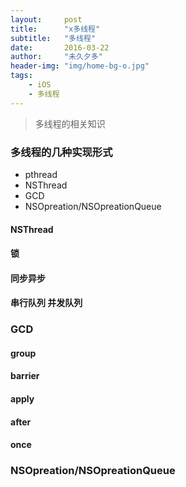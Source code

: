 ```yaml
---
layout:     post
title:      "x多线程"
subtitle:   "多线程"
date:       2016-03-22
author:     "未久夕多"
header-img: "img/home-bg-o.jpg"
tags:
    - iOS
    - 多线程
---
```



> 多线程的相关知识

### 多线程的几种实现形式
* pthread
* NSThread
* GCD
* NSOpreation/NSOpreationQueue

#### NSThread

#### 锁


#### 同步异步

#### 串行队列  并发队列

### GCD

#### group

#### barrier

#### apply

#### after

#### once

### NSOpreation/NSOpreationQueue
